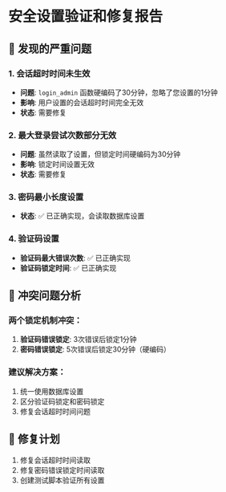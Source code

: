 # 安全设置验证和修复报告

## 🚨 发现的严重问题

### 1. 会话超时时间未生效
- **问题**: `login_admin` 函数硬编码了30分钟，忽略了您设置的1分钟
- **影响**: 用户设置的会话超时时间完全无效
- **状态**: 需要修复

### 2. 最大登录尝试次数部分无效
- **问题**: 虽然读取了设置，但锁定时间硬编码为30分钟
- **影响**: 锁定时间设置无效
- **状态**: 需要修复

### 3. 密码最小长度设置
- **状态**: ✅ 已正确实现，会读取数据库设置

### 4. 验证码设置
- **验证码最大错误次数**: ✅ 已正确实现
- **验证码锁定时间**: ✅ 已正确实现

## 🔄 冲突问题分析

### 两个锁定机制冲突：
1. **验证码错误锁定**: 3次错误后锁定1分钟
2. **密码错误锁定**: 5次错误后锁定30分钟（硬编码）

### 建议解决方案：
1. 统一使用数据库设置
2. 区分验证码锁定和密码锁定
3. 修复会话超时时间问题

## 🔧 修复计划
1. 修复会话超时时间读取
2. 修复密码错误锁定时间读取
3. 创建测试脚本验证所有设置

